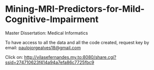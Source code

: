 # Mining-MRI-Predictors-for-Mild-Cognitive-Impairment
Master Dissertation: Medical Informatics

To have access to all the data and all the code created, request key by email: paulojorgealves18@gmail.com


Click on: http://vilasefernandes.my.to:8080/share.cgi?ssid=274710623f414a94a7efa86c7725fbc9

